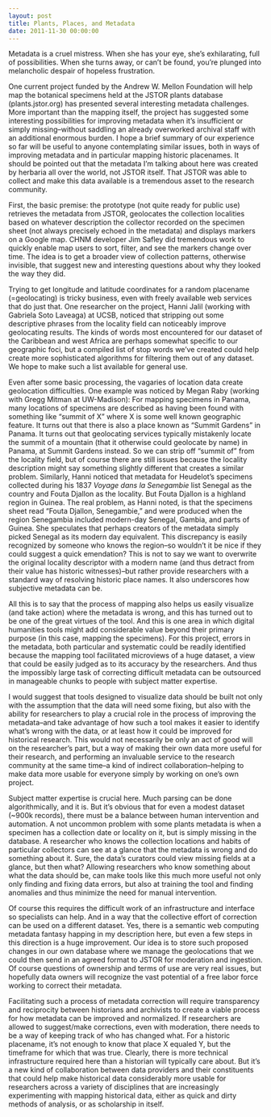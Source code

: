 ```yaml
--- 
layout: post 
title: Plants, Places, and Metadata
date: 2011-11-30 00:00:00
---
```


Metadata is a cruel mistress. When she has your eye, she&#8217;s exhilarating, full of possibilities. When she turns away, or can&#8217;t be found, you&#8217;re plunged into melancholic despair of hopeless frustration. 

One current project funded by the Andrew W. Mellon Foundation will help map the botanical specimens held at the JSTOR plants database (plants.jstor.org) has presented several interesting metadata challenges. More important than the mapping itself, the project has suggested some interesting possibilities for improving metadata when it&#8217;s insufficient or simply missing&#8211;without saddling an already overworked archival staff with an additional enormous burden. I hope a brief summary of our experience so far will be useful to anyone contemplating similar issues, both in ways of improving metadata and in particular mapping historic placenames. It should be pointed out that the metadata I&#8217;m talking about here was created by herbaria all over the world, not JSTOR itself. That JSTOR was able to collect and make this data available is a tremendous asset to the research community.

First, the basic premise: the prototype (not quite ready for public use) retrieves the metadata from JSTOR, geolocates the collection localities based on whatever description the collector recorded on the specimen sheet (not always precisely echoed in the metadata) and displays markers on a Google map. CHNM developer Jim Safley did tremendous work to quickly enable map users to sort, filter, and see the markers change over time. The idea is to get a broader view of collection patterns, otherwise invisible, that suggest new and interesting questions about why they looked the way they did.

Trying to get longitude and latitude coordinates for a random placename (=geolocating) is tricky business, even with freely available web services that do just that. One researcher on the project, Hanni Jalil (working with Gabriela Soto Laveaga) at UCSB, noticed that stripping out some descriptive phrases from the locality field can noticeably improve geolocating results. The kinds of words most encountered for our dataset of the Caribbean and west Africa are perhaps somewhat specific to our geographic foci, but a compiled list of stop words we&#8217;ve created could help create more sophisticated algorithms for filtering them out of any dataset. We hope to make such a list available for general use.

Even after some basic processing, the vagaries of location data create geolocation difficulties. One example was noticed by Megan Raby (working with Gregg Mitman at UW-Madison): For mapping specimens in Panama, many locations of specimens are described as having been found with something like &#8220;summit of X&#8221; where X is some well known geographic feature. It turns out that there is also a place known as &#8220;Summit Gardens&#8221; in Panama. It turns out that geolocating services typically mistakenly locate the summit of a mountain (that it otherwise could geolocate by name) in Panama, at Summit Gardens instead. So we can strip off &#8220;summit of&#8221; from the locality field, but of course there are still issues because the locality description might say something slightly different that creates a similar problem. Similarly, Hanni noticed that metadata for Heudelot&#8217;s specimens collected during his 1837 _Voyage dans la Senegambie_ list Senegal as the country and Fouta Djallon as the locality. But Fouta Djallon is a highland region in Guinea. The real problem, as Hanni noted, is that the specimens sheet read &#8220;Fouta Djallon, Senegambie,&#8221; and were produced when the region Senegambia included modern-day Senegal, Gambia, and parts of Guinea. She speculates that perhaps creators of the metadata simply picked Senegal as its modern day equivalent. This discrepancy is easily recognized by someone who knows the region&#8211;so wouldn&#8217;t it be nice if they could suggest a quick emendation? This is not to say we want to overwrite the original locality descriptor with a modern name (and thus detract from their value has historic witnesses)&#8211;but rather provide researchers with a standard way of resolving historic place names. It also underscores how subjective metadata can be. 

All this is to say that the process of mapping also helps us easily visualize (and take action) where the metadata is wrong, and this has turned out to be one of the great virtues of the tool. And this is one area in which digital humanities tools might add considerable value beyond their primary purpose (in this case, mapping the specimens). For this project, errors in the metadata, both particular and systematic could be readily identified because the mapping tool facilitated microviews of a huge dataset, a view that could be easily judged as to its accuracy by the researchers. And thus the impossibly large task of correcting difficult metadata can be outsourced in manageable chunks to people with subject matter expertise.

I would suggest that tools designed to visualize data should be built not only with the assumption that the data will need some fixing, but also with the ability for researchers to play a crucial role in the process of improving the metadata&#8211;and take advantage of how such a tool makes it easier to identify what&#8217;s wrong with the data, or at least how it could be improved for historical research. This would not necessarily be only an act of good will on the researcher&#8217;s part, but a way of making their own data more useful for their research, and performing an invaluable service to the research community at the same time&#8211;a kind of indirect collaboration&#8211;helping to make data more usable for everyone simply by working on one&#8217;s own project.

Subject matter expertise is crucial here. Much parsing can be done algorithmically, and it is. But it&#8217;s obvious that for even a modest dataset (~900k records), there must be a balance between human intervention and automation. A not uncommon problem with some plants metadata is when a specimen has a collection date or locality on it, but is simply missing in the database. A researcher who knows the collection locations and habits of particular collectors can see at a glance that the metadata is wrong and do something about it. Sure, the data&#8217;s curators could view missing fields at a glance, but then what? Allowing researchers who know something about what the data should be, can make tools like this much more useful not only only finding and fixing data errors, but also at training the tool and finding anomalies and thus minimize the need for manual intervention. 

Of course this requires the difficult work of an infrastructure and interface so specialists can help. And in a way that the collective effort of correction can be used on a different dataset. Yes, there is a semantic web computing metadata fantasy happing in my description here, but even a few steps in this direction is a huge improvement. Our idea is to store such proposed changes in our own database where we manage the geolocations that we could then send in an agreed format to JSTOR for moderation and ingestion. Of course questions of ownership and terms of use are very real issues, but hopefully data owners will recognize the vast potential of a free labor force working to correct their metadata.

Facilitating such a process of metadata correction will require transparency and reciprocity between historians and archivists to create a viable process for how metadata can be improved and normalized. If researchers are allowed to suggest/make corrections, even with moderation, there needs to be a way of keeping track of who has changed what. For a historic placename, it&#8217;s not enough to know that place X equaled Y, but the timeframe for which that was true. Clearly, there is more technical infrastructure required here than a historian will typically care about. But it&#8217;s a new kind of collaboration between data providers and their constituents that could help make historical data considerably more usable for researchers across a variety of disciplines that are increasingly experimenting with mapping historical data, either as quick and dirty methods of analysis, or as scholarship in itself. 